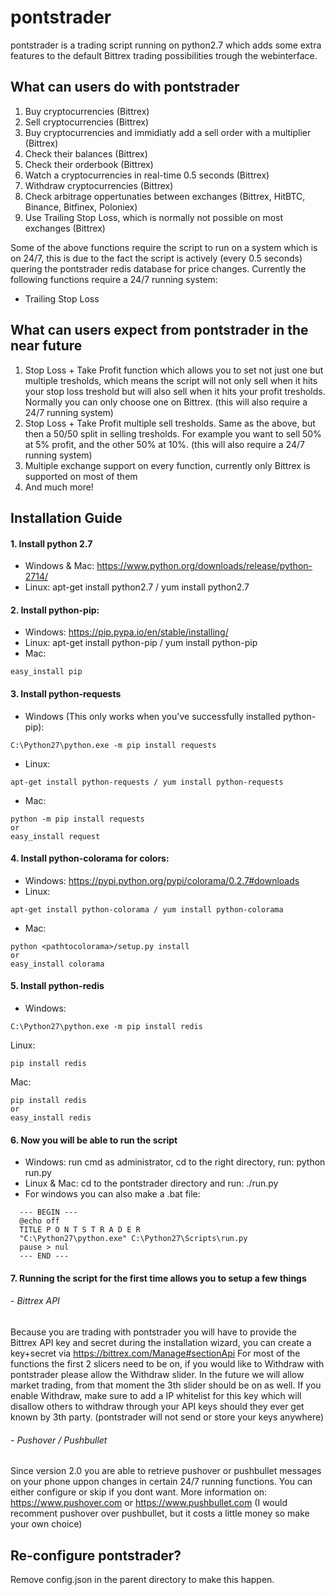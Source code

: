 # pontstrader

pontstrader is a trading script running on python2.7 which adds some extra features to the default Bittrex trading possibilities trough the webinterface.

## What can users do with pontstrader

1. Buy cryptocurrencies (Bittrex)
2. Sell cryptocurrencies (Bittrex)
3. Buy cryptocurrencies and immidiatly add a sell order with a multiplier (Bittrex)
4. Check their balances (Bittrex)
5. Check their orderbook (Bittrex)
6. Watch a cryptocurrencies in real-time 0.5 seconds (Bittrex)
7. Withdraw cryptocurrencies (Bittrex)
8. Check arbitrage oppertunaties between exchanges (Bittrex, HitBTC, Binance, Bitfinex, Poloniex)
9. Use Trailing Stop Loss, which is normally not possible on most exchanges (Bittrex)

Some of the above functions require the script to run on a system which is on 24/7, this is due to the fact the script is actively (every 0.5 seconds) quering the pontstrader redis database for price changes.
Currently the following functions require a 24/7 running system:

- Trailing Stop Loss

## What can users expect from pontstrader in the near future

1. Stop Loss + Take Profit function which allows you to set not just one but multiple tresholds, which means the script will not only sell when it hits your stop loss treshold but will also sell when it hits your profit tresholds. Normally you can only choose one on Bittrex. (this will also require a 24/7 running system)
2. Stop Loss + Take Profit multiple sell tresholds. Same as the above, but then a 50/50 split in selling tresholds. For example you want to sell 50% at 5% profit, and the other 50% at 10%. (this will also require a 24/7 running system)
3. Multiple exchange support on every function, currently only Bittrex is supported on most of them
4. And much more!

## Installation Guide

#### 1. Install python 2.7
  - Windows & Mac: https://www.python.org/downloads/release/python-2714/
  - Linux: apt-get install python2.7 / yum install python2.7

#### 2. Install python-pip:
  - Windows: https://pip.pypa.io/en/stable/installing/
  - Linux: apt-get install python-pip / yum install python-pip
  - Mac:
  ```
  easy_install pip
  ```

#### 3. Install python-requests
  - Windows (This only works when you've successfully installed python-pip):
  ```
  C:\Python27\python.exe -m pip install requests
  ```
  - Linux:
  ```
  apt-get install python-requests / yum install python-requests
  ```
  - Mac:
  ```
  python -m pip install requests
  or
  easy_install request
  ```

#### 4. Install python-colorama for colors:
  - Windows: https://pypi.python.org/pypi/colorama/0.2.7#downloads
  - Linux:
  ```
  apt-get install python-colorama / yum install python-colorama
  ```
  - Mac:
  ```
  python <pathtocolorama>/setup.py install
  or
  easy_install colorama
  ```
  
#### 5. Install python-redis
  - Windows:
  ```
  C:\Python27\python.exe -m pip install redis
  ```
  Linux: 
  ```
  pip install redis
  ```
  Mac:
  ```
  pip install redis
  or
  easy_install redis
  ```

#### 6. Now you will be able to run the script
  - Windows: run cmd as administrator, cd to the right directory, run: python run.py
  - Linux & Mac: cd to the pontstrader directory and run: ./run.py
  - For windows you can also make a .bat file:
  ```
    --- BEGIN ---
    @echo off
    TITLE P O N T S T R A D E R
    "C:\Python27\python.exe" C:\Python27\Scripts\run.py
    pause > nul
    --- END ---
  ```

#### 7. Running the script for the first time allows you to setup a few things
  ###### - Bittrex API
  Because you are trading with pontstrader you will have to provide the Bittrex API key and secret during the installation wizard, you can create a key+secret via https://bittrex.com/Manage#sectionApi
  For most of the functions the first 2 slicers need to be on, if you would like to Withdraw with pontstrader please allow the Withdraw slider. In the future we will allow market trading, from that moment the 3th slider should be on as well.
  If you enable Withdraw, make sure to add a IP whitelist for this key which will disallow others to withdraw through your API keys should they ever get known by 3th party. (pontstrader will not send or store your keys anywhere)
  
  ###### - Pushover / Pushbullet
  Since version 2.0 you are able to retrieve pushover or pushbullet messages on your phone uppon changes in certain 24/7 running functions. You can either configure or skip if you dont want.
  More information on: https://www.pushover.com or https://www.pushbullet.com (I would recomment pushover over pushbullet, but it costs a little money so make your own choice)
  
## Re-configure pontstrader?

Remove config.json in the parent directory to make this happen.
